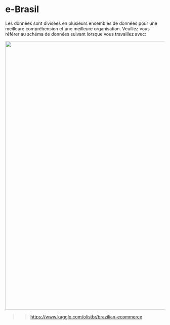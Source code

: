 # e-Brasil 


Les données sont divisées en plusieurs ensembles de données pour une meilleure compréhension et une meilleure organisation. Veuillez vous référer au schéma de données suivant lorsque vous travaillez avec:<br>

<img src="https://raw.githubusercontent.com/rbizoi/PythonFormationCESI/main/images/e-brasil.png" width="850">


>> https://www.kaggle.com/olistbr/brazilian-ecommerce


